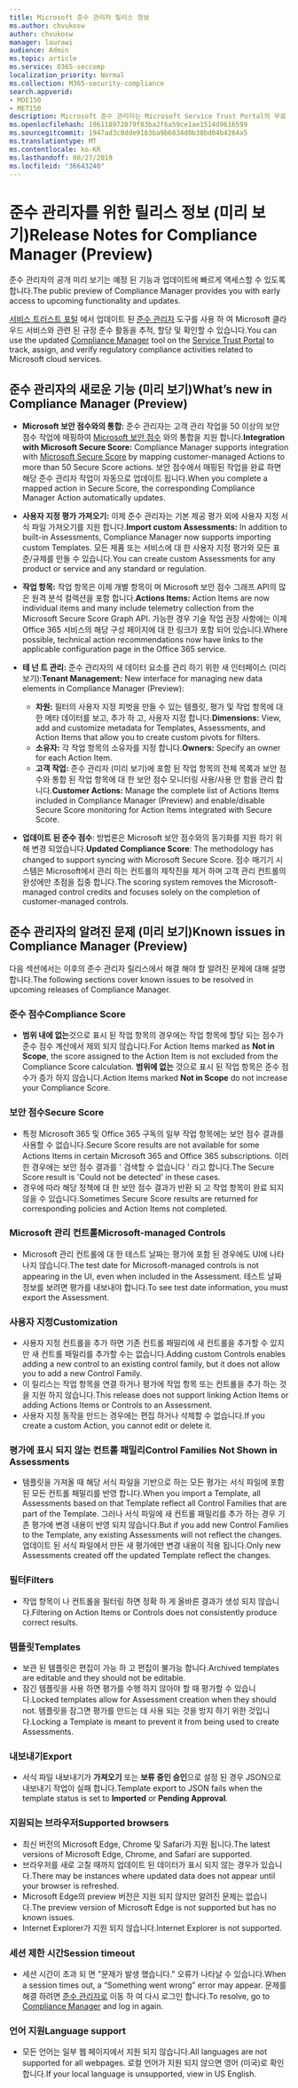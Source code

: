 ```yaml
---
title: Microsoft 준수 관리자 릴리스 정보
ms.author: chvukosw
author: chvukosw
manager: laurawi
audience: Admin
ms.topic: article
ms.service: O365-seccomp
localization_priority: Normal
ms.collection: M365-security-compliance
search.appverid:
- MOE150
- MET150
description: Microsoft 준수 관리자는 Microsoft Service Trust Portal의 무료 워크플로 기반 위험 평가 도구입니다. 준수 관리자를 사용 하면 Microsoft 클라우드 서비스와 관련 된 규정 준수 활동을 추적, 할당 및 확인할 수 있습니다.
ms.openlocfilehash: 196118972079f83ba2f6a59ce1ae1514d9616599
ms.sourcegitcommit: 1947ad3c0dde9163ba9b6834d8b38bd04b4264a5
ms.translationtype: MT
ms.contentlocale: ko-KR
ms.lasthandoff: 08/27/2019
ms.locfileid: "36643240"
---
```

# <a name="release-notes-for-compliance-manager-preview"></a><span data-ttu-id="41b72-104">준수 관리자를 위한 릴리스 정보 (미리 보기)</span><span class="sxs-lookup"><span data-stu-id="41b72-104">Release Notes for Compliance Manager (Preview)</span></span>

<span data-ttu-id="41b72-105">준수 관리자의 공개 미리 보기는 예정 된 기능과 업데이트에 빠르게 액세스할 수 있도록 합니다.</span><span class="sxs-lookup"><span data-stu-id="41b72-105">The public preview of Compliance Manager provides you with early access to upcoming functionality and updates.</span></span>

<span data-ttu-id="41b72-106">[서비스 트러스트 포털](https://servicetrust.microsoft.com) 에서 업데이트 된 [준수 관리자](https://servicetrust.microsoft.com/ComplianceManager) 도구를 사용 하 여 Microsoft 클라우드 서비스와 관련 된 규정 준수 활동을 추적, 할당 및 확인할 수 있습니다.</span><span class="sxs-lookup"><span data-stu-id="41b72-106">You can use the updated [Compliance Manager](https://servicetrust.microsoft.com/ComplianceManager) tool on the [Service Trust Portal](https://servicetrust.microsoft.com) to track, assign, and verify regulatory compliance activities related to Microsoft cloud services.</span></span>

## <a name="whats-new-in-compliance-manager-preview"></a><span data-ttu-id="41b72-107">준수 관리자의 새로운 기능 (미리 보기)</span><span class="sxs-lookup"><span data-stu-id="41b72-107">What’s new in Compliance Manager (Preview)</span></span>

- <span data-ttu-id="41b72-108">**Microsoft 보안 점수와의 통합:** 준수 관리자는 고객 관리 작업을 50 이상의 보안 점수 작업에 매핑하여 [Microsoft 보안 점수](microsoft-secure-score.md) 와의 통합을 지원 합니다.</span><span class="sxs-lookup"><span data-stu-id="41b72-108">**Integration with Microsoft Secure Score:** Compliance Manager supports integration with [Microsoft Secure Score](microsoft-secure-score.md) by mapping customer-managed Actions to more than 50 Secure Score actions.</span></span> <span data-ttu-id="41b72-109">보안 점수에서 매핑된 작업을 완료 하면 해당 준수 관리자 작업이 자동으로 업데이트 됩니다.</span><span class="sxs-lookup"><span data-stu-id="41b72-109">When you complete a mapped action in Secure Score, the corresponding Compliance Manager Action automatically updates.</span></span>

- <span data-ttu-id="41b72-110">**사용자 지정 평가 가져오기:** 이제 준수 관리자는 기본 제공 평가 외에 사용자 지정 서식 파일 가져오기를 지원 합니다.</span><span class="sxs-lookup"><span data-stu-id="41b72-110">**Import custom Assessments:** In addition to built-in Assessments, Compliance Manager now supports importing custom Templates.</span></span> <span data-ttu-id="41b72-111">모든 제품 또는 서비스에 대 한 사용자 지정 평가와 모든 표준/규제를 만들 수 있습니다.</span><span class="sxs-lookup"><span data-stu-id="41b72-111">You can create custom Assessments for any product or service and any standard or regulation.</span></span>

- <span data-ttu-id="41b72-112">**작업 항목:** 작업 항목은 이제 개별 항목이 며 Microsoft 보안 점수 그래프 API의 많은 원격 분석 컬렉션을 포함 합니다.</span><span class="sxs-lookup"><span data-stu-id="41b72-112">**Actions Items:** Action Items are now individual items and many include telemetry collection from the Microsoft Secure Score Graph API.</span></span> <span data-ttu-id="41b72-113">가능한 경우 기술 작업 권장 사항에는 이제 Office 365 서비스의 해당 구성 페이지에 대 한 링크가 포함 되어 있습니다.</span><span class="sxs-lookup"><span data-stu-id="41b72-113">Where possible, technical action recommendations now have links to the applicable configuration page in the Office 365 service.</span></span>

- <span data-ttu-id="41b72-114">**테 넌 트 관리:** 준수 관리자의 새 데이터 요소를 관리 하기 위한 새 인터페이스 (미리 보기):</span><span class="sxs-lookup"><span data-stu-id="41b72-114">**Tenant Management:** New interface for managing new data elements in Compliance Manager (Preview):</span></span>
    - <span data-ttu-id="41b72-115">**차원:** 필터의 사용자 지정 피벗을 만들 수 있는 템플릿, 평가 및 작업 항목에 대 한 메타 데이터를 보고, 추가 하 고, 사용자 지정 합니다.</span><span class="sxs-lookup"><span data-stu-id="41b72-115">**Dimensions:** View, add and customize metadata for Templates, Assessments, and Action Items that allow you to create custom pivots for filters.</span></span>
    - <span data-ttu-id="41b72-116">**소유자:** 각 작업 항목의 소유자를 지정 합니다.</span><span class="sxs-lookup"><span data-stu-id="41b72-116">**Owners:** Specify an owner for each Action Item.</span></span>
    - <span data-ttu-id="41b72-117">**고객 작업:** 준수 관리자 (미리 보기)에 포함 된 작업 항목의 전체 목록과 보안 점수와 통합 된 작업 항목에 대 한 보안 점수 모니터링 사용/사용 안 함을 관리 합니다.</span><span class="sxs-lookup"><span data-stu-id="41b72-117">**Customer Actions:** Manage the complete list of Actions Items included in Compliance Manager (Preview) and enable/disable Secure Score monitoring for Action Items integrated with Secure Score.</span></span>

- <span data-ttu-id="41b72-118">**업데이트 된 준수 점수**: 방법론은 Microsoft 보안 점수와의 동기화를 지원 하기 위해 변경 되었습니다.</span><span class="sxs-lookup"><span data-stu-id="41b72-118">**Updated Compliance Score**: The methodology has changed to support syncing with Microsoft Secure Score.</span></span> <span data-ttu-id="41b72-119">점수 매기기 시스템은 Microsoft에서 관리 하는 컨트롤의 제작진을 제거 하며 고객 관리 컨트롤의 완성에만 초점을 집중 합니다.</span><span class="sxs-lookup"><span data-stu-id="41b72-119">The scoring system removes the Microsoft-managed control credits and focuses solely on the completion of customer-managed controls.</span></span>

## <a name="known-issues-in-compliance-manager-preview"></a><span data-ttu-id="41b72-120">준수 관리자의 알려진 문제 (미리 보기)</span><span class="sxs-lookup"><span data-stu-id="41b72-120">Known issues in Compliance Manager (Preview)</span></span>

<span data-ttu-id="41b72-121">다음 섹션에서는 이후의 준수 관리자 릴리스에서 해결 해야 할 알려진 문제에 대해 설명 합니다.</span><span class="sxs-lookup"><span data-stu-id="41b72-121">The following sections cover known issues to be resolved in upcoming releases of Compliance Manager.</span></span>

### <a name="compliance-score"></a><span data-ttu-id="41b72-122">준수 점수</span><span class="sxs-lookup"><span data-stu-id="41b72-122">Compliance Score</span></span>

- <span data-ttu-id="41b72-123">**범위 내에 없는**것으로 표시 된 작업 항목의 경우에는 작업 항목에 할당 되는 점수가 준수 점수 계산에서 제외 되지 않습니다.</span><span class="sxs-lookup"><span data-stu-id="41b72-123">For Action Items marked as **Not in Scope**, the score assigned to the Action Item is not excluded from the Compliance Score calculation.</span></span> <span data-ttu-id="41b72-124">**범위에 없는** 것으로 표시 된 작업 항목은 준수 점수가 증가 하지 않습니다.</span><span class="sxs-lookup"><span data-stu-id="41b72-124">Action Items marked **Not in Scope** do not increase your Compliance Score.</span></span>

### <a name="secure-score"></a><span data-ttu-id="41b72-125">보안 점수</span><span class="sxs-lookup"><span data-stu-id="41b72-125">Secure Score</span></span>

- <span data-ttu-id="41b72-126">특정 Microsoft 365 및 Office 365 구독의 일부 작업 항목에는 보안 점수 결과를 사용할 수 없습니다.</span><span class="sxs-lookup"><span data-stu-id="41b72-126">Secure Score results are not available for some Actions Items in certain Microsoft 365 and Office 365 subscriptions.</span></span> <span data-ttu-id="41b72-127">이러한 경우에는 보안 점수 결과를 ' 검색할 수 없습니다 ' 라고 합니다.</span><span class="sxs-lookup"><span data-stu-id="41b72-127">The Secure Score result is 'Could not be detected' in these cases.</span></span>
- <span data-ttu-id="41b72-128">경우에 따라 해당 정책에 대 한 보안 점수 결과가 반환 되 고 작업 항목이 완료 되지 않을 수 있습니다.</span><span class="sxs-lookup"><span data-stu-id="41b72-128">Sometimes Secure Score results are returned for corresponding policies and Action Items not completed.</span></span>

### <a name="microsoft-managed-controls"></a><span data-ttu-id="41b72-129">Microsoft 관리 컨트롤</span><span class="sxs-lookup"><span data-stu-id="41b72-129">Microsoft-managed Controls</span></span>

- <span data-ttu-id="41b72-130">Microsoft 관리 컨트롤에 대 한 테스트 날짜는 평가에 포함 된 경우에도 UI에 나타나지 않습니다.</span><span class="sxs-lookup"><span data-stu-id="41b72-130">The test date for Microsoft-managed controls is not appearing in the UI, even when included in the Assessment.</span></span> <span data-ttu-id="41b72-131">테스트 날짜 정보를 보려면 평가를 내보내야 합니다.</span><span class="sxs-lookup"><span data-stu-id="41b72-131">To see test date information, you must export the Assessment.</span></span>

### <a name="customization"></a><span data-ttu-id="41b72-132">사용자 지정</span><span class="sxs-lookup"><span data-stu-id="41b72-132">Customization</span></span>

- <span data-ttu-id="41b72-133">사용자 지정 컨트롤을 추가 하면 기존 컨트롤 패밀리에 새 컨트롤을 추가할 수 있지만 새 컨트롤 패밀리를 추가할 수는 없습니다.</span><span class="sxs-lookup"><span data-stu-id="41b72-133">Adding custom Controls enables adding a new control to an existing control family, but it does not allow you to add a new Control Family.</span></span>
- <span data-ttu-id="41b72-134">이 릴리스는 작업 항목을 연결 하거나 평가에 작업 항목 또는 컨트롤을 추가 하는 것을 지원 하지 않습니다.</span><span class="sxs-lookup"><span data-stu-id="41b72-134">This release does not support linking Action Items or adding Actions Items or Controls to an Assessment.</span></span>
- <span data-ttu-id="41b72-135">사용자 지정 동작을 만드는 경우에는 편집 하거나 삭제할 수 없습니다.</span><span class="sxs-lookup"><span data-stu-id="41b72-135">If you create a custom Action, you cannot edit or delete it.</span></span>

### <a name="control-families-not-shown-in-assessments"></a><span data-ttu-id="41b72-136">평가에 표시 되지 않는 컨트롤 패밀리</span><span class="sxs-lookup"><span data-stu-id="41b72-136">Control Families Not Shown in Assessments</span></span>

- <span data-ttu-id="41b72-137">템플릿을 가져올 때 해당 서식 파일을 기반으로 하는 모든 평가는 서식 파일에 포함 된 모든 컨트롤 패밀리를 반영 합니다.</span><span class="sxs-lookup"><span data-stu-id="41b72-137">When you import a Template, all Assessments based on that Template reflect all Control Families that are part of the Template.</span></span> <span data-ttu-id="41b72-138">그러나 서식 파일에 새 컨트롤 패밀리를 추가 하는 경우 기존 평가에 변경 내용이 반영 되지 않습니다.</span><span class="sxs-lookup"><span data-stu-id="41b72-138">But if you add new Control Families to the Template, any existing Assessments will not reflect the changes.</span></span> <span data-ttu-id="41b72-139">업데이트 된 서식 파일에서 만든 새 평가에만 변경 내용이 적용 됩니다.</span><span class="sxs-lookup"><span data-stu-id="41b72-139">Only new Assessments created off the updated Template reflect the changes.</span></span>

### <a name="filters"></a><span data-ttu-id="41b72-140">필터</span><span class="sxs-lookup"><span data-stu-id="41b72-140">Filters</span></span>

- <span data-ttu-id="41b72-141">작업 항목이 나 컨트롤을 필터링 하면 정확 하 게 올바른 결과가 생성 되지 않습니다.</span><span class="sxs-lookup"><span data-stu-id="41b72-141">Filtering on Action Items or Controls does not consistently produce correct results.</span></span>

### <a name="templates"></a><span data-ttu-id="41b72-142">템플릿</span><span class="sxs-lookup"><span data-stu-id="41b72-142">Templates</span></span>

- <span data-ttu-id="41b72-143">보관 된 템플릿은 편집이 가능 하 고 편집이 불가능 합니다.</span><span class="sxs-lookup"><span data-stu-id="41b72-143">Archived templates are editable and they should not be editable.</span></span>
- <span data-ttu-id="41b72-144">잠긴 템플릿을 사용 하면 평가를 수행 하지 않아야 할 때 평가할 수 있습니다.</span><span class="sxs-lookup"><span data-stu-id="41b72-144">Locked templates allow for Assessment creation when they should not.</span></span> <span data-ttu-id="41b72-145">템플릿을 잠그면 평가를 만드는 데 사용 되는 것을 방지 하기 위한 것입니다.</span><span class="sxs-lookup"><span data-stu-id="41b72-145">Locking a Template is meant to prevent it from being used to create Assessments.</span></span>

### <a name="export"></a><span data-ttu-id="41b72-146">내보내기</span><span class="sxs-lookup"><span data-stu-id="41b72-146">Export</span></span>

- <span data-ttu-id="41b72-147">서식 파일 내보내기가 **가져오기** 또는 **보류 중인 승인**으로 설정 된 경우 JSON으로 내보내기 작업이 실패 합니다.</span><span class="sxs-lookup"><span data-stu-id="41b72-147">Template export to JSON fails when the template status is set to **Imported** or **Pending Approval**.</span></span>

### <a name="supported-browsers"></a><span data-ttu-id="41b72-148">지원되는 브라우저</span><span class="sxs-lookup"><span data-stu-id="41b72-148">Supported browsers</span></span>

- <span data-ttu-id="41b72-149">최신 버전의 Microsoft Edge, Chrome 및 Safari가 지원 됩니다.</span><span class="sxs-lookup"><span data-stu-id="41b72-149">The latest versions of Microsoft Edge, Chrome, and Safari are supported.</span></span>
- <span data-ttu-id="41b72-150">브라우저를 새로 고칠 때까지 업데이트 된 데이터가 표시 되지 않는 경우가 있습니다.</span><span class="sxs-lookup"><span data-stu-id="41b72-150">There may be instances where updated data does not appear until your browser is refreshed.</span></span>
- <span data-ttu-id="41b72-151">Microsoft Edge의 preview 버전은 지원 되지 않지만 알려진 문제는 없습니다.</span><span class="sxs-lookup"><span data-stu-id="41b72-151">The preview version of Microsoft Edge is not supported but has no known issues.</span></span>
- <span data-ttu-id="41b72-152">Internet Explorer가 지원 되지 않습니다.</span><span class="sxs-lookup"><span data-stu-id="41b72-152">Internet Explorer is not supported.</span></span>

### <a name="session-timeout"></a><span data-ttu-id="41b72-153">세션 제한 시간</span><span class="sxs-lookup"><span data-stu-id="41b72-153">Session timeout</span></span>

- <span data-ttu-id="41b72-154">세션 시간이 초과 되 면 "문제가 발생 했습니다." 오류가 나타날 수 있습니다.</span><span class="sxs-lookup"><span data-stu-id="41b72-154">When a session times out, a “Something went wrong” error may appear.</span></span> <span data-ttu-id="41b72-155">문제를 해결 하려면 [준수 관리자로](https://servicetrust.microsoft.com/ComplianceManager) 이동 하 여 다시 로그인 합니다.</span><span class="sxs-lookup"><span data-stu-id="41b72-155">To resolve, go to [Compliance Manager](https://servicetrust.microsoft.com/ComplianceManager) and log in again.</span></span>
 
### <a name="language-support"></a><span data-ttu-id="41b72-156">언어 지원</span><span class="sxs-lookup"><span data-stu-id="41b72-156">Language support</span></span>

- <span data-ttu-id="41b72-157">모든 언어는 일부 웹 페이지에서 지원 되지 않습니다.</span><span class="sxs-lookup"><span data-stu-id="41b72-157">All languages are not supported for all webpages.</span></span> <span data-ttu-id="41b72-158">로컬 언어가 지원 되지 않으면 영어 (미국)로 확인 합니다.</span><span class="sxs-lookup"><span data-stu-id="41b72-158">If your local language is unsupported, view in US English.</span></span>